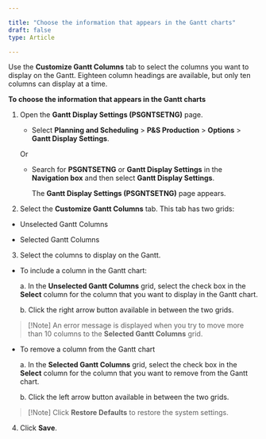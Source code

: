 ```yaml
---

title: "Choose the information that appears in the Gantt charts"
draft: false
type: Article

---
```


Use the **Customize Gantt Columns** tab to select the columns you want to display on the Gantt. Eighteen column headings are available, but only ten columns can display at a time.

**To choose the information that appears in the Gantt charts**

1. Open the **Gantt Display Settings (PSGNTSETNG)** page.

    - Select **Planning and Scheduling** > **P&S Production** > **Options** > **Gantt Display Settings**.

    Or

    - Search for **PSGNTSETNG** or **Gantt Display Settings** in the **Navigation box** and then select **Gantt Display Settings**.

        The **Gantt Display Settings (PSGNTSETNG)**  page appears.

2. Select the **Customize Gantt Columns** tab. This tab has two grids:

- Unselected Gantt Columns

- Selected Gantt Columns

3. Select the columns to display on the Gantt.

- To include a column in the Gantt chart:

    a. In the **Unselected Gantt Columns** grid, select the check box in the **Select** column for the column that you want to display in the Gantt chart.

    b. Click the right arrow button available in between the two grids.

> [!Note] An error message is displayed when you try to move more than 10 columns to the **Selected Gantt Columns** grid.

- To remove a column from the Gantt chart

    a. In the **Selected Gantt Columns** grid, select the check box in the **Select** column for the column that you want to remove from the Gantt chart.

    b. Click the left arrow button available in between the two grids.

> [!Note] Click **Restore Defaults** to restore the system settings.

4. Click **Save**.

​